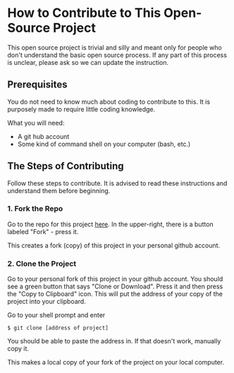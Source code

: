 # How to Contribute to This Open-Source Project

This open source project is trivial and silly and meant only for people who don't understand the basic open source process. If any part of this process is unclear, please ask so we can update the instruction.

## Prerequisites

You do not need to know much about coding to contribute to this. It is purposely made to require little coding knowledge.

What you will need:

* A git hub account
* Some kind of command shell on your computer (bash, etc.)

## The Steps of Contributing

Follow these steps to contribute. It is advised to read these instructions and understand them before beginning.

### 1. Fork the Repo

Go to the repo for this project [here](https://github.com/kevinsmithwebdev/easy-open-source). In the upper-right, there is a button labeled "Fork" - press it.

This creates a fork (copy) of this project in your personal github account.

### 2. Clone the Project

Go to your personal fork of this project in your github account. You should see a green button that says "Clone or Download". Press it and then press the "Copy to Clipboard" icon. This will put the address of your copy of the project into your clipboard.

Go to your shell prompt and enter
```
$ git clone [address of project]
```
You should be able to paste the address in. If that doesn't work, manually copy it.

This makes a local copy of your fork of the project on your local computer.

